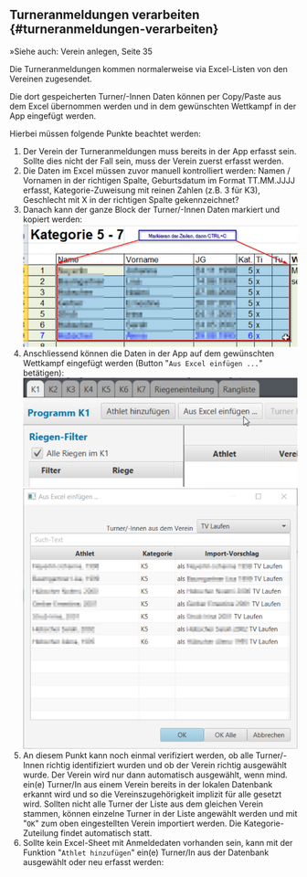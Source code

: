 ## Turneranmeldungen verarbeiten {#turneranmeldungen-verarbeiten}

»Siehe auch: Verein anlegen, Seite 35

Die Turneranmeldungen kommen normalerweise via Excel-Listen von den Vereinen zugesendet.

Die dort gespeicherten Turner/-Innen Daten können per Copy/Paste aus dem Excel übernommen werden und in 
dem gewünschten Wettkampf in der App eingefügt werden.

Hierbei müssen folgende Punkte beachtet werden:

1.  Der Verein der Turneranmeldungen muss bereits in der App erfasst sein. Sollte dies nicht der Fall sein, 
    muss der Verein zuerst erfasst werden.
2.  Die Daten im Excel müssen zuvor manuell kontrolliert werden: Namen / Vornamen in der richtigen Spalte, 
    Geburtsdatum im Format TT.MM.JJJJ erfasst, Kategorie-Zuweisung mit reinen Zahlen (z.B. 3 für K3), 
    Geschlecht mit X in der richtigen Spalte gekennzeichnet?
3.  Danach kann der ganze Block der Turner/-Innen Daten markiert und kopiert werden:<br/> 
    ![Turner importieren - copy&paste von Excel](/assets/copy-paste-from-excel.png)
4.  Anschliessend können die Daten in der App auf dem gewünschten Wettkampf eingefügt werden 
    (Button &quot;`Aus Excel einfügen ...`&quot; betätigen):<br/>
    ![Wettkampf exportieren Popup-Menu](/assets/paste-from-excel-1.png)<br/>
    ![Wettkampf exportieren Popup-Menu](/assets/paste-from-excel-2.png)
5.  An diesem Punkt kann noch einmal verifiziert werden, ob alle Turner/-Innen richtig identifiziert wurden 
    und ob der Verein richtig ausgewählt wurde. Der Verein wird nur dann automatisch ausgewählt, wenn mind. ein(e) 
    Turner/In aus einem Verein bereits in der lokalen Datenbank erkannt wird und so die Vereinszugehörigkeit 
    implizit für alle gesetzt wird. Sollten nicht alle Turner der Liste aus dem gleichen Verein stammen, können einzelne 
    Turner in der Liste angewählt werden und mit &quot;`OK`&quot; zum oben eingestellten Verein importiert werden. 
    Die Kategorie-Zuteilung findet automatisch statt.
6.  Sollte kein Excel-Sheet mit Anmeldedaten vorhanden sein, kann mit der Funktion &quot;`Athlet hinzufügen`&quot; 
    ein(e) Turner/In aus der Datenbank ausgewählt oder neu erfasst werden: